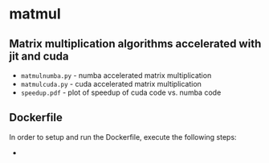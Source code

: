 # matmul

## Matrix multiplication algorithms accelerated with jit and cuda

* `matmulnumba.py` - numba accelerated matrix multiplication
* `matmulcuda.py` - cuda accelerated matrix multiplication
* `speedup.pdf` - plot of speedup of cuda code vs. numba code

## Dockerfile

In order to setup and run the Dockerfile, execute the following steps:
  * <export MATMUL_ROOT=path-to-matmul-repo>



